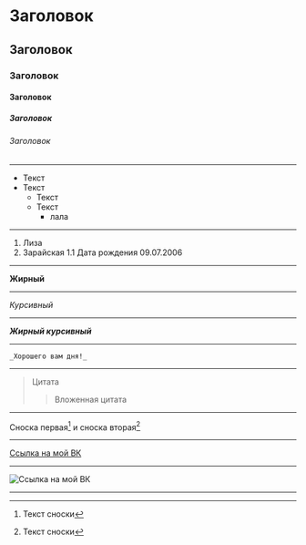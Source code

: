 # Заголовок
## Заголовок
### Заголовок
#### Заголовок
##### Заголовок
###### Заголовок
---
* Текст
* Текст
    + Текст
    + Текст
        - лала
___
1. Лиза
2. Зарайская
1.1 Дата рождения 09.07.2006
***
__Жирный__
___
_Курсивный_
***
___Жирный курсивный___
***
```
_Хорошего вам дня!_
```
---
>Цитата
>>Вложенная цитата
***
Сноска первая[^1] и сноска вторая[^2]
***
[Ссылка на мой ВК](https://vk.com/tupovka14)

[^1]: Текст сноски 
[^2]: Текст сноски 
***
![Ссылка на мой ВК](https://sun9-35.userapi.com/impg/-djYScyrSQnx1-bSPdQdsShPT9R1YDeueuuYNQ/Efa7i0Ufj-g.jpg?size=1000x986&quality=95&sign=5bfaf6b3f680dee9d412b0163ae7701c&c_uniq_tag=OSdbAJWcBBwYZvHd3narLNOoG-vmpbYrALjRMPz-h2g&type=album)
***